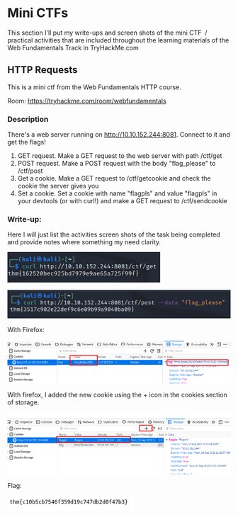 # Mini CTFs

This section I'll put my write-ups and screen shots of the mini CTF  / practical activities that are included throughout the learning materials of the Web Fundamentals Track in TryHackMe.com

## HTTP Requests

This is a mini ctf from the Web Fundamentals HTTP course.

Room: https://tryhackme.com/room/webfundamentals

### Description

There's a web server running on http://10.10.152.244:8081. Connect to it and get the flags!

1.  GET request. Make a GET request to the web server with path /ctf/get
2.  POST request. Make a POST request with the body "flag_please" to /ctf/post
3.  Get a cookie. Make a GET request to /ctf/getcookie and check the cookie the server gives you
4.  Set a cookie. Set a cookie with name "flagpls" and value "flagpls" in your devtools (or with curl!) and make a GET request to /ctf/sendcookie

### Write-up:

Here I will just list the activities screen shots of the task being completed and provide notes where something my need clarity.

![b5449932d148d7614efb34953a19a231.png](images/f2f75e0dcaec4177ac0910817cbf76ca.png)

![8803a5363b60271384adcc6a649929d7.png](images/3e29d211228c473b94eea4ec809da85c.png)

With Firefox:

![cbcccf4a25c634f533c1ec24844fc02c.png](images/613dd1f518e4487f84321f36b4ef51ff.png)

With firefox, I added the new cookie using the + icon in the cookies section of storage.

![472d777635568193f944f2164cd636ae.png](images/6f389a3eb19341e8a3d0b7666b6c4b69.png)

Flag:

![65d82a501f56d160e76387d3671c9118.png](images/c79cda0c41a342f4839c27757f080467.png)